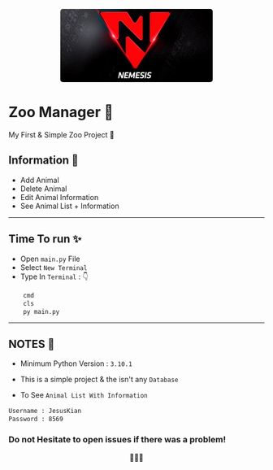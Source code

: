 <p align="center">
  <img src="./Nemesis.jpg" alt="NEMESIS TEAM LOGO" style="border-radius:5px"/>
</p>

# Zoo Manager 🦍
 My First & Simple Zoo Project 🧩

## Information 🧬
 - Add Animal
 - Delete Animal
 - Edit Animal Information
 - See Animal List + Information
---
## Time To run ✨
* Open `main.py` File
* Select `New Terminal`
* Type In `Terminal` : 👇
```
    cmd
    cls
    py main.py
```
---
## NOTES 📝
* Minimum Python Version : `3.10.1`

* This is a simple project & the isn't any `Database`

* To See `Animal List With Information`
```
Username : JesusKian
Password : 8569
```

### Do not Hesitate to open issues if there was a problem!
<p align="center">
💖💖💖
</p>
